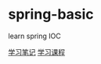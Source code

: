 # spring-basic
learn spring IOC  

[学习笔记](https://blog.csdn.net/weixin_45496190/article/details/107071204)
[学习课程](https://www.bilibili.com/video/BV1Vf4y127N5?p=30)
